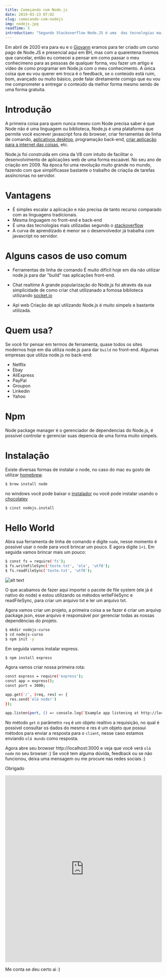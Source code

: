 ```yaml
---
title: Começando com Node.js
date: 2019-03-23 07:02
slug: comecando-com-nodejs 
img: nodejs.jpg
readTime: 5
introduction: "Segundo Stackoverflow Node.JS é uma  das tecnologias mais utilizadas, nesse artigo vou contar um pouco como começar a trabalhar com o node e qual o motivo da sua popularidade."
---
```


Em abril de 2020 era para eu e o <a href="https://keppelen.dev/">Giovann</a> eramos para ter criado um curso pago de Node.JS e presencial aqui em BH, mas com a quarentena tivemos que cancelar, então eu comecei a pensar em como passar o meu conhecimeno para as pessoas de qualquer forma, vou fazer um artigo e vídeo de como programar em Node.js com o meu conhecimento. A única coisa que eu vou querer em troca é o feedback, se o conteúdo está ruim, bom, avançado ou muito básico, pode falar diretamente comigo que eu vou me comprometer a entregar o conteúdo da melhor forma mesmo sendo de uma forma gratuita.

# Introdução
A primeira coisa para quem nunca mexeu  com Node precisa saber é que Node não é uma linguagem ou biblioteca, Node.js é uma plataforma que permite você escrever javascript fora do browser, criar ferramentas de linha de comando, <a href="https://nwjs.io/">aplicativos desktop</a>, programação back-end, <a href="http://johnny-five.io/">criar aplicação para a internet das coisas</a>, etc.

Node.js foi construída em cima da V8  com intuito de facilitar o desenvolvimento de aplicações web de uma forma escaável.
No seu ano de criação em 2009. Na época foi uma revolução muito grande no mundo, fazendo com que simplificasse bastante o trabalho de criaçõa de tarefas assíncronas no servidor.

# Vantagens
- É simples escalar a aplicação e não precisa de tanto recurso comparado com as linguagens tradicionais.
- Mesma linguagem no front-end e back-end
- É uma das tecnologias mais utilizadas segundo o <a href="https://insights.stackoverflow.com/survey/2019#technology-_-other-frameworks-libraries-and-tools">stackoverflow</a>
- A curva de aprendizado é menor se o desenvolvedor já trabalha com javascript no servidor.

# Alguns casos de uso comum
- Ferramentas de linha de comando
É muito difícil hoje em dia não utilizar node.js para dar "build" nas aplicações front-end.

- Chat realtime
A grande popularização do Node,js foi através da sua simplicidade de como criar chat utilizanado a fomosa biblioteca utilizando
<a href="https://socket.io/">socket.io</a>

- Api web
Criação de api utilizando Node.js é muito simpels e bastante utilizada.



# Quem usa?
Se você for pensar em termos de ferramenta, quase todos os sites modernos hoje em dia utiliza node.js para dar `build` no front-end. 
Algumas empresas que utiliza node.js no back-end:

- Netflix
- Ebay
- AliExpress
- PayPal
- Groupon
- Linkedin
- Yahoo

# Npm
Node package manager é o gerenciador de dependencias do Node.js, é possível controlar e gerenciar suas depencia de uma forma
muito simpels.

# Instalação 
Existe diversas formas de instalar o node, no caso do mac eu gosto de utilizar <a href="https://brew.sh/">homebrew</a>.

```sh
$ brew install node
```

no windows você pode baixar o <a href="https://nodejs.org/en/download/current/">instalador</a> 
ou você pode instalar usando o <a href="https://chocolatey.org/">chocolatey</a>

```sh
$ cinst nodejs.install
```

# Hello World
Abra sua ferramenta de linha de comando e digite `node`, nesse momento é possível usar o node para você brincar um pouco.
E agora digite `1+1`.
Em seguida vamos brincar mais um pouco:

```sh
$ const fs = require('fs');
$ fs.writeFileSync('teste.txt', 'ola', 'utf8');
$ fs.readFileSync('teste.txt', 'utf8');
```
![alt text](/print-curso-node.png)

O que acabamos de fazer aqui importei o pacote de file system (ele já é nativo do node) e estou utilizando os métodos writeFileSync e readFileSync, para criar um arquivo txt e ler um arquivo txt.


Agora vamos criar um projeto, a primeira coisa a se fazer é criar um arquivp package.json, esse arquivo é responsável por gerenciar todas as nossas dependências do projeto.

```sh
$ mkdir nodejs-curso
$ cd nodejs-curso
$ npm init -y
```

Em seguida vamos instalar express.

```sh
$ npm install express
```

Agora vamos criar nossa primeira rota:

```sh
const express = require('express');
const app = express();
const port = 3000;

app.get('/', (req, res) => { 
  res.send('olá node!')
});

app.listen(port, () => console.log(`Example app listening at http://localhost:${port}`))
```

No método `get` o parâmetro `req` é um objeto realtivo a requisição, no qual é possível consultar os dados do mesmo e res é um objeto que possui métodos para enviar a resposta para o `client`, nesse caso estamos enviando `olá mundo` como resposta.

Agora abre seu browser http://localhost:3000 e veja que você verá  `olá node` no seu browser :)
Se você tem alguma dúvida, feedback ou se não funcionou, deixa uma mensagem ou me procure nas redes sociais :)

Obrigado




<iframe src="https://player.vimeo.com/video/409465050" width="100%" height="600" frameborder="0" allow="autoplay; fullscreen" allowfullscreen></iframe>

Me conta se deu certo ai :)

<!-- # Minhas primeira api com Node.js
Atualmente a forma atual de se desenvolver aplicações web usando node é criando API, que é a interface de programação de aplicação, ou seja você separa totalmente o front-end e o back-end
Express é um "minimalist web framework",  que foi feito para criar aplicações web sendo uma ótima solução para criação de api. -->
